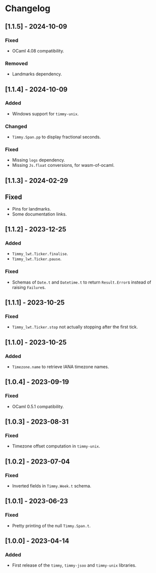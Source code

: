 # Changelog

## [1.1.5] - 2024-10-09

### Fixed

- OCaml 4.08 compatibility.

### Removed

- Landmarks dependency.

## [1.1.4] - 2024-10-09

### Added

- Windows support for `timmy-unix`.

### Changed

- `Timmy.Span.pp` to display fractional seconds.

### Fixed

- Missing `logs` dependency.
- Missing `Js.float` conversions, for wasm-of-ocaml.

## [1.1.3] - 2024-02-29

## Fixed

- Pins for landmarks.
- Some documentation links.

## [1.1.2] - 2023-12-25

### Added

- `Timmy_lwt.Ticker.finalise`.
- `Timmy_lwt.Ticker.pause`.

### Fixed

- Schemas of `Date.t` and `Datetime.t` to return `Result.Error`s
  instead of raising `Failure`s.


## [1.1.1] - 2023-10-25

### Fixed

- `Timmy_lwt.Ticker.stop` not actually stopping after the first tick.

## [1.1.0] - 2023-10-25

### Added

- `Timezone.name` to retrieve IANA timezone names.

## [1.0.4] - 2023-09-19

### Fixed

- OCaml 0.5.1 compatibility.

## [1.0.3] - 2023-08-31

### Fixed

- Timezone offset computation in `timmy-unix`.

## [1.0.2] - 2023-07-04

### Fixed

- Inverted fields in `Timmy.Week.t` schema.

## [1.0.1] - 2023-06-23

### Fixed

- Pretty printing of the null `Timmy.Span.t`.

## [1.0.0] - 2023-04-14

### Added

- First release of the `timmy`, `timmy-jsoo` and `timmy-unix` libraries.
